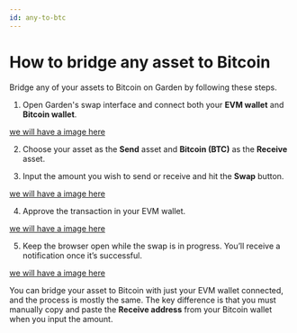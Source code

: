 ```yaml
---
id: any-to-btc
---
```


# How to bridge any asset to Bitcoin

Bridge any of your assets to Bitcoin on Garden by following these steps.

1. Open Garden's swap interface and connect both your **EVM wallet** and **Bitcoin wallet**.

[we will have a image here]("../../../../../../images/fail_s1.png")

2. Choose your asset as the **Send** asset and **Bitcoin (BTC)** as the **Receive** asset.

3. Input the amount you wish to send or receive and hit the **Swap** button.

[we will have a image here]("../../../../../../images/fail_s1.png")

4. Approve the transaction in your EVM wallet.

[we will have a image here]("../../../../../../images/fail_s1.png")

5. Keep the browser open while the swap is in progress. You’ll receive a notification once it’s successful.

[we will have a image here]("../../../../../../images/fail_s1.png")

You can bridge your asset to Bitcoin with just your EVM wallet connected, and the process is mostly the same. The key difference is that you must manually copy and paste the **Receive address** from your Bitcoin wallet when you input the amount.
